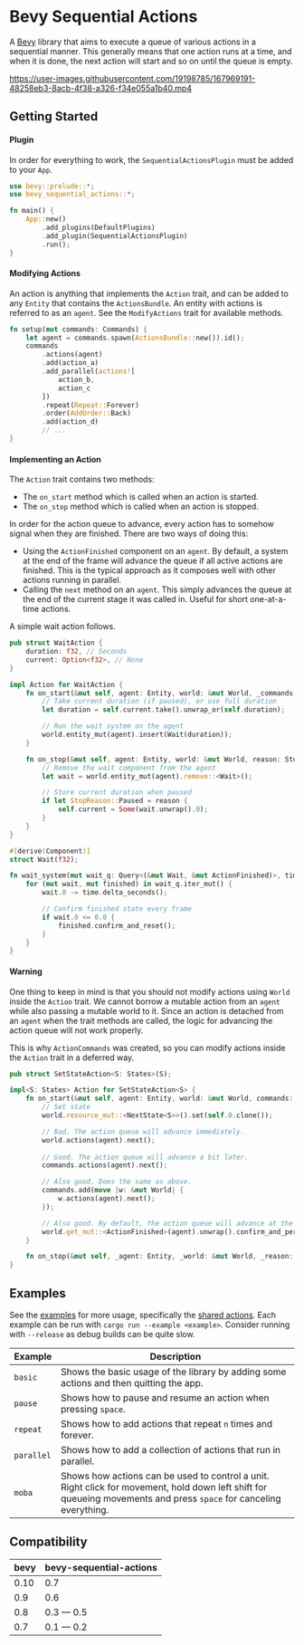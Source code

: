 # Bevy Sequential Actions

A [Bevy](https://bevyengine.org) library that aims to execute a queue of various actions in a sequential manner.
This generally means that one action runs at a time, and when it is done,
the next action will start and so on until the queue is empty.

https://user-images.githubusercontent.com/19198785/167969191-48258eb3-8acb-4f38-a326-f34e055a1b40.mp4

## Getting Started

#### Plugin

In order for everything to work, the `SequentialActionsPlugin` must be added to your `App`.

```rust
use bevy::prelude::*;
use bevy_sequential_actions::*;

fn main() {
    App::new()
        .add_plugins(DefaultPlugins)
        .add_plugin(SequentialActionsPlugin)
        .run();
}
```

#### Modifying Actions

An action is anything that implements the `Action` trait, and can be added to any `Entity` that contains the `ActionsBundle`.
An entity with actions is referred to as an `agent`. See the `ModifyActions` trait for available methods.

```rust
fn setup(mut commands: Commands) {
    let agent = commands.spawn(ActionsBundle::new()).id();
    commands
        .actions(agent)
        .add(action_a)
        .add_parallel(actions![
            action_b,
            action_c
        ])
        .repeat(Repeat::Forever)
        .order(AddOrder::Back)
        .add(action_d)
        // ...
}
```

#### Implementing an Action

The `Action` trait contains two methods:

* The `on_start` method which is called when an action is started.
* The `on_stop` method which is called when an action is stopped.

In order for the action queue to advance, every action has to somehow signal when they are finished.
There are two ways of doing this:

* Using the `ActionFinished` component on an `agent`.
  By default, a system at the end of the frame will advance the queue if all active actions are finished.
  This is the typical approach as it composes well with other actions running in parallel.
* Calling the `next` method on an `agent`.
  This simply advances the queue at the end of the current stage it was called in.
  Useful for short one-at-a-time actions.

A simple wait action follows.

```rust
pub struct WaitAction {
    duration: f32, // Seconds
    current: Option<f32>, // None
}

impl Action for WaitAction {
    fn on_start(&mut self, agent: Entity, world: &mut World, _commands: &mut ActionCommands) {
        // Take current duration (if paused), or use full duration
        let duration = self.current.take().unwrap_or(self.duration);

        // Run the wait system on the agent
        world.entity_mut(agent).insert(Wait(duration));
    }

    fn on_stop(&mut self, agent: Entity, world: &mut World, reason: StopReason) {
        // Remove the wait component from the agent
        let wait = world.entity_mut(agent).remove::<Wait>();

        // Store current duration when paused
        if let StopReason::Paused = reason {
            self.current = Some(wait.unwrap().0);
        }
    }
}

#[derive(Component)]
struct Wait(f32);

fn wait_system(mut wait_q: Query<(&mut Wait, &mut ActionFinished)>, time: Res<Time>) {
    for (mut wait, mut finished) in wait_q.iter_mut() {
        wait.0 -= time.delta_seconds();

        // Confirm finished state every frame
        if wait.0 <= 0.0 {
            finished.confirm_and_reset();
        }
    }
}
```

#### Warning

One thing to keep in mind is that you should not modify actions using `World` inside the `Action` trait.
We cannot borrow a mutable action from an `agent` while also passing a mutable world to it.
Since an action is detached from an `agent` when the trait methods are called,
the logic for advancing the action queue will not work properly.

This is why `ActionCommands` was created, so you can modify actions inside the `Action` trait in a deferred way.

```rust
pub struct SetStateAction<S: States>(S);

impl<S: States> Action for SetStateAction<S> {
    fn on_start(&mut self, agent: Entity, world: &mut World, commands: &mut ActionCommands) {
        // Set state
        world.resource_mut::<NextState<S>>().set(self.0.clone());

        // Bad. The action queue will advance immediately.
        world.actions(agent).next();
        
        // Good. The action queue will advance a bit later.
        commands.actions(agent).next();

        // Also good. Does the same as above.
        commands.add(move |w: &mut World| {
            w.actions(agent).next();
        });

        // Also good. By default, the action queue will advance at the end of the frame.
        world.get_mut::<ActionFinished>(agent).unwrap().confirm_and_persist();
    }

    fn on_stop(&mut self, _agent: Entity, _world: &mut World, _reason: StopReason) {}
}
```

## Examples

See the [examples](examples/) for more usage, specifically the [shared actions](examples/shared/src/actions/).
Each example can be run with `cargo run --example <example>`.
Consider running with `--release` as debug builds can be quite slow.

| Example    | Description                                                                                                                                                        |
| ---------- | ------------------------------------------------------------------------------------------------------------------------------------------------------------------ |
| `basic`    | Shows the basic usage of the library by adding some actions and then quitting the app.                                                                             |
| `pause`    | Shows how to pause and resume an action when pressing `space`.                                                                                                     |
| `repeat`   | Shows how to add actions that repeat `n` times and forever.                                                                                                        |
| `parallel` | Shows how to add a collection of actions that run in parallel.                                                                                                     |
| `moba`     | Shows how actions can be used to control a unit. Right click for movement, hold down left shift for queueing movements and press `space` for canceling everything. |

## Compatibility

| bevy | bevy-sequential-actions |
| ---- | ----------------------- |
| 0.10 | 0.7                     |
| 0.9  | 0.6                     |
| 0.8  | 0.3 — 0.5               |
| 0.7  | 0.1 — 0.2               |
